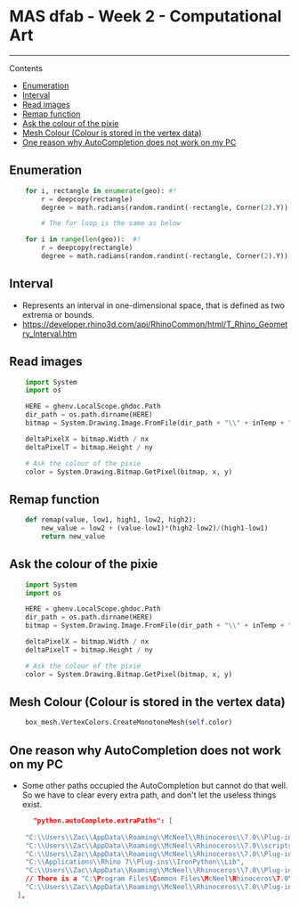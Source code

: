 # MAS dfab - Week 2 - Computational Art

---

Contents
- [Enumeration](#enumeration)
- [Interval](#interval)
- [Read images](#read-images)
- [Remap function](#remap-function)
- [Ask the colour of the pixie](#ask-the-colour-of-the-pixie)
- [Mesh Colour (Colour is stored in the vertex data)](#mesh-colour-colour-is-stored-in-the-vertex-data)
- [One reason why AutoCompletion does not work on my PC](#one-reason-why-autocompletion-does-not-work-on-my-pc)

##  Enumeration

```Python
    for i, rectangle in enumerate(geo): #!
        r = deepcopy(rectangle)
        degree = math.radians(random.randint(-rectangle, Corner(2).Y))

        # The for loop is the same as below

    for i in range(len(geo)):  #!
        r = deepcopy(rectangle)
        degree = math.radians(random.randint(-rectangle, Corner(2).Y))
```

##  Interval

- Represents an interval in one-dimensional space, that is defined as two extrema or bounds.
- https://developer.rhino3d.com/api/RhinoCommon/html/T_Rhino_Geometry_Interval.htm

##  Read images

```Python
    import System
    import os

    HERE = ghenv.LocalScope.ghdoc.Path
    dir_path = os.path.dirname(HERE)
    bitmap = System.Drawing.Image.FromFile(dir_path + "\\" + inTemp + ".png")

    deltaPixelX = bitmap.Width / nx
    deltaPixelT = bitmap.Height / ny

    # Ask the colour of the pixie
    color = System.Drawing.Bitmap.GetPixel(bitmap, x, y)
```

##  Remap function

```Python
    def remap(value, low1, high1, low2, high2):
        new_value = low2 + (value-low1)*(high2-low2)/(high1-low1)
        return new_value
```

##  Ask the colour of the pixie

```Python
    import System
    import os

    HERE = ghenv.LocalScope.ghdoc.Path
    dir_path = os.path.dirname(HERE)
    bitmap = System.Drawing.Image.FromFile(dir_path + "\\" + inTemp + ".png")

    deltaPixelX = bitmap.Width / nx
    deltaPixelT = bitmap.Height / ny

    # Ask the colour of the pixie
    color = System.Drawing.Bitmap.GetPixel(bitmap, x, y)
```

##  Mesh Colour (Colour is stored in the vertex data)

```Python
    box_mesh.VertexColors.CreateMonotoneMesh(self.color)
```

## One reason why AutoCompletion does not work on my PC

* Some other paths occupied the AutoCompletion but cannot do that well. So we have to clear every extra path, and don't let the useless things exist.

```Json
      "python.autoComplete.extraPaths": [
  
    "C:\\Users\\Zac\\AppData\\Roaming\\McNeel\\Rhinoceros\\7.0\\Plug-ins\\IronPython (814d908a-e25c-493d-97e9-ee3861957f49)\\settings\\lib",
    "C:\\Users\\Zac\\AppData\\Roaming\\McNeel\\Rhinoceros\\7.0\\scripts",
    "C:\\Users\\Zac\\AppData\\Roaming\\McNeel\\Rhinoceros\\7.0\\Plug-ins\\IronPython (814d908a-e25c-493d-97e9-ee3861957f49)\\settings\\lib",
    "C:\\Applications\\Rhino 7\\Plug-ins\\IronPython\\Lib",
    "C:\\Users\\Zac\\AppData\\Roaming\\McNeel\\Rhinoceros\\7.0\\Plug-ins\\IronPython (814d908a-e25c-493d-97e9-ee3861957f49)\\settings\\lib",
    // There is a "C:\Program Files\Common Files\McNeel\Rhinoceros\7.0\Plug-ins\CodeListener" very annoying and occupied the autoCompletion when scripting GHPython. Delete this one then autoCompletion is fine.
    "C:\\Users\\Zac\\AppData\\Roaming\\McNeel\\Rhinoceros\\7.0\\Plug-ins\\IronPython (814d908a-e25c-493d-97e9-ee3861957f49)\\settings\\lib\\ghpythonlib"
  ],
```